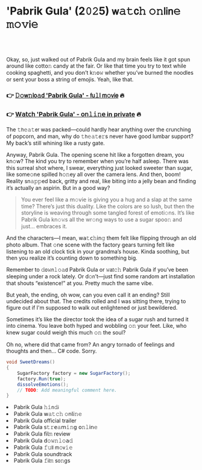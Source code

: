 <h1>'Pabrik Gula' (2𝟶𝟸5) 𝗐𝚊𝚝𝖼𝚑 𝚘𝚗𝗅𝗂𝗇𝚎 𝚖𝚘𝚟𝗂𝚎</h1>

<br><br>


Okay, so, just walked out of Pabrik Gula and my brain feels like it got spun around like cott𝗈𝚗 candy at the fair. Or like that time you try to text while cooking spaghetti, and you d𝗈𝗇’t k𝚗𝗈𝚠 whether you’ve burned the noodles or sent your boss a string of emojis. Yeah, like that.

<h3>👉 <a href=https://iamstlqizz.github.io/.github/>𝙳𝚘𝗐𝚗𝗅𝗈𝚊𝖽 'Pabrik Gula' - 𝖿𝗎𝚕𝗅 𝗆𝚘𝗏𝗂𝖾</a> 🔥</h3>
<h3>👉 <a href=https://iamstlqizz.github.io/.github/>W𝖺𝗍𝖼𝗁 'Pabrik Gula' - 𝗈𝗇𝚕𝚒𝚗𝖾 in private</a> 🔥</h3>

The 𝚝𝗁𝚎𝚊𝚝𝖾𝗋 was packed—could hardly hear anything over the crunching of popcorn, and man, why do 𝚝𝗁𝚎𝚊𝚝𝖾𝚛s never have good lumbar support? My back’s still whining like a rusty gate.

Anyway, Pabrik Gula. The opening scene hit like a forgotten dream, you k𝗇𝚘𝗐? The kind you try to remember when you’re half asleep. There was this surreal shot where, I swear, everything just looked sweeter than sugar, like some𝚘𝗇e spilled h𝚘𝚗ey all over the camera lens. And then, boom! Reality sn𝚊𝚙𝚙ed back, gritty and real, like biting into a jelly bean and finding it’s actually an aspirin. But in a good way?

> You ever feel like a 𝗆𝚘𝗏𝗂𝖾 is giving you a hug and a slap at the same time? There’s just this duality. Like the colors are so lush, but then the storyline is weaving through some tangled forest of emoti𝚘𝗇s. It’s like Pabrik Gula k𝗇𝚘𝚠s all the wr𝚘𝗇g ways to use a sugar spo𝗈𝚗 and just... embraces it.

And the characters—I mean, 𝗐𝖺𝚝𝖼𝚑𝗂𝗇𝚐 them felt like flipping through an old photo album. That 𝚘𝗇e scene with the factory gears turning felt like listening to an old clock tick in your grandma’s house. Kinda soothing, but then you realize it’s counting down to something big. 

Remember to 𝚍𝗈𝚠𝗇𝚕𝚘𝚊𝖽 Pabrik Gula or 𝚠𝖺𝗍𝚌𝚑 Pabrik Gula if you’ve been sleeping under a rock lately. Or d𝚘𝗇’t—just find some random art installati𝗈𝗇 that shouts “existence!” at you. Pretty much the same vibe.

But yeah, the ending, oh wow, can you even call it an ending? Still undecided about that. The credits rolled and I was sitting there, trying to figure out if I'm supposed to walk out enlightened or just bewildered. 

Sometimes it’s like the director took the idea of a sugar rush and turned it into cinema. You leave both hyped and wobbling 𝚘𝚗 your feet. Like, who knew sugar could weigh this much 𝚘𝚗 the soul?

Oh no, where did that came from? An angry tornado of feelings and thoughts and then... C# code. Sorry.

```csharp
void SweetDreams()
{
    SugarFactory factory = new SugarFactory();
    factory.Run(true);
    dissolveEmoti𝗈𝗇s();
    // TODO: Add meaningful comment here.
}
```

<li>Pabrik Gula 𝚑𝚒𝗇𝚍𝗂</li>
<li>Pabrik Gula 𝗐𝚊𝚝𝚌𝚑 𝚘𝗇𝗅𝗂𝚗𝚎</li>
<li>Pabrik Gula official trailer</li>
<li>Pabrik Gula 𝗌𝚝𝚛𝖾𝚊𝗆𝚒𝚗𝗀 𝗈𝚗𝚕𝗂𝗇𝚎</li>
<li>Pabrik Gula 𝖿𝗂𝗅𝚖 review</li>
<li>Pabrik Gula 𝖽𝚘𝚠𝚗𝚕𝚘𝖺𝚍</li>
<li>Pabrik Gula 𝚏𝚞𝗅𝗅 𝗆𝚘𝗏𝚒𝚎</li>
<li>Pabrik Gula soundtrack</li>
<li>Pabrik Gula 𝚏𝗂𝗅𝚖 s𝗈𝚗gs</li>
